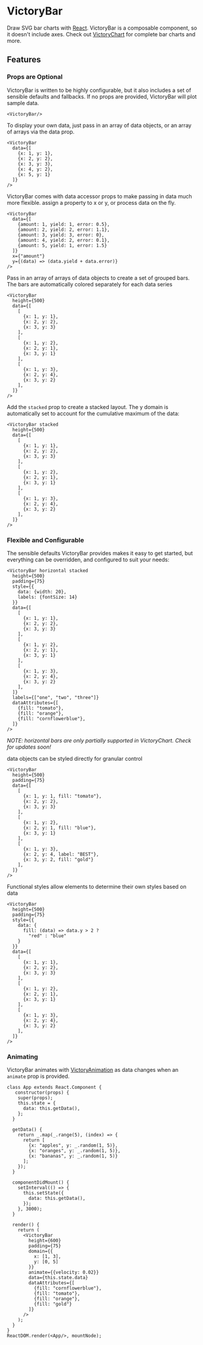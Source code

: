 VictoryBar
=============

Draw SVG bar charts with [React](https://github.com/facebook/react). VictoryBar is a composable component, so it doesn't include axes. Check out [VictoryChart](https://github.com/FormidableLabs/victory-animation) for complete bar charts and more.

## Features

### Props are Optional

VictoryBar is written to be highly configurable, but it also includes a set of sensible defaults and fallbacks. If no props are provided, VictoryBar will plot sample data.

``` playground
<VictoryBar/>
```

To display your own data, just pass in an array of data objects, or an array of arrays via the data prop.

```playground
<VictoryBar
  data={[
    {x: 1, y: 1},
    {x: 2, y: 2},
    {x: 3, y: 3},
    {x: 4, y: 2},
    {x: 5, y: 1}
  ]}
/>
```

VictoryBar comes with data accessor props to make passing in data much more flexible.
assign a property to x or y, or process data on the fly.

```playground
<VictoryBar
  data={[
    {amount: 1, yield: 1, error: 0.5},
    {amount: 2, yield: 2, error: 1.1},
    {amount: 3, yield: 3, error: 0},
    {amount: 4, yield: 2, error: 0.1},
    {amount: 5, yield: 1, error: 1.5}
  ]}
  x={"amount"}
  y={(data) => (data.yield + data.error)}
/>
```

Pass in an array of arrays of data objects to create a set of grouped bars. The bars are automatically colored separately for each data series

```playground
<VictoryBar
  height={500}
  data={[
    [
      {x: 1, y: 1},
      {x: 2, y: 2},
      {x: 3, y: 3}
    ],
    [
      {x: 1, y: 2},
      {x: 2, y: 1},
      {x: 3, y: 1}
    ],
    [
      {x: 1, y: 3},
      {x: 2, y: 4},
      {x: 3, y: 2}
    ],
  ]}
/>
```

Add the `stacked` prop to create a stacked layout. The y domain is automatically set to account for the cumulative maximum of the data:

```playground
<VictoryBar stacked
  height={500}
  data={[
    [
      {x: 1, y: 1},
      {x: 2, y: 2},
      {x: 3, y: 3}
    ],
    [
      {x: 1, y: 2},
      {x: 2, y: 1},
      {x: 3, y: 1}
    ],
    [
      {x: 1, y: 3},
      {x: 2, y: 4},
      {x: 3, y: 2}
    ],
  ]}
/>
```

### Flexible and Configurable

The sensible defaults VictoryBar provides makes it easy to get started, but everything can be overridden, and configured to suit your needs:

```playground
<VictoryBar horizontal stacked
  height={500}
  padding={75}
  style={{
    data: {width: 20},
    labels: {fontSize: 14}
  }}
  data={[
    [
      {x: 1, y: 1},
      {x: 2, y: 2},
      {x: 3, y: 3}
    ],
    [
      {x: 1, y: 2},
      {x: 2, y: 1},
      {x: 3, y: 1}
    ],
    [
      {x: 1, y: 3},
      {x: 2, y: 4},
      {x: 3, y: 2}
    ],
  ]}
  labels={["one", "two", "three"]}
  dataAttributes={[
    {fill: "tomato"},
    {fill: "orange"},
    {fill: "cornflowerblue"},
  ]}
/>
```
*NOTE: horizontal bars are only partially supported in VictoryChart. Check for updates soon!*

data objects can be styled directly for granular control

```playground
<VictoryBar
  height={500}
  padding={75}
  data={[
    [
      {x: 1, y: 1, fill: "tomato"},
      {x: 2, y: 2},
      {x: 3, y: 3}
    ],
    [
      {x: 1, y: 2},
      {x: 2, y: 1, fill: "blue"},
      {x: 3, y: 1}
    ],
    [
      {x: 1, y: 3},
      {x: 2, y: 4, label: "BEST"},
      {x: 3, y: 2, fill: "gold"}
    ],
  ]}
/>
```

Functional styles allow elements to determine their own styles based on data

```playground
<VictoryBar
  height={500}
  padding={75}
  style={{
    data: {
      fill: (data) => data.y > 2 ?
        "red" : "blue"
    }
  }}
  data={[
    [
      {x: 1, y: 1},
      {x: 2, y: 2},
      {x: 3, y: 3}
    ],
    [
      {x: 1, y: 2},
      {x: 2, y: 1},
      {x: 3, y: 1}
    ],
    [
      {x: 1, y: 3},
      {x: 2, y: 4},
      {x: 3, y: 2}
    ],
  ]}
/>
```

### Animating

VictoryBar animates with [VictoryAnimation](http://github.com/formidablelabs/victory-animation) as data changes when an `animate` prop is provided.

```playground_norender
class App extends React.Component {
   constructor(props) {
    super(props);
    this.state = {
      data: this.getData(),
    };
  }

  getData() {
    return _.map(_.range(5), (index) => {
      return [
        {x: "apples", y: _.random(1, 5)},
        {x: "oranges", y: _.random(1, 5)},
        {x: "bananas", y: _.random(1, 5)}
      ];
    });
  }

  componentDidMount() {
    setInterval(() => {
      this.setState({
        data: this.getData(),
      });
    }, 3000);
  }

  render() {
    return (
      <VictoryBar
        height={600}
        padding={75}
        domain={{
          x: [1, 3],
          y: [0, 5]
        }}
        animate={{velocity: 0.02}}
        data={this.state.data}
        dataAttributes={[
          {fill: "cornflowerblue"},
          {fill: "tomato"},
          {fill: "orange"},
          {fill: "gold"}
        ]}
      />  
    );
  }
}
ReactDOM.render(<App/>, mountNode);

```
